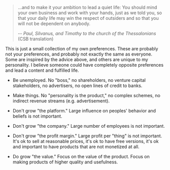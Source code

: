 > ...and to make it your ambition to lead a quiet life: You should mind your own
> business and work with your hands, just as we told you, so that your daily life
> may win the respect of outsiders and so that you will not be dependent on anybody.
>
> -- _Paul, Silvanus, and Timothy to the church of the Thessalonians_ (CSB translation)

This is just a small collection of my own preferences. These are probably
not your preferences, and probably not exactly the same as everyone. Some
are inspired by the advice above, and others are unique to my personality.
I believe someone could have completely opposite preferences and lead a
content and fulfilled life.

- Be unemployed. No "boss," no shareholders, no venture capital stakeholders,
  no advertisers, no open lines of credit to banks.

- Make things. No "personality is the product," no complex schemes, no indirect
  revenue streams (e.g. advertisement).

- Don't grow "the platform." Large influence on peoples' behavior and beliefs is not important.

- Don't grow "the company." Large number of employees is not important.

- Don't grow "the profit margin." Large profit per "thing" is not important.
  It's ok to sell at reasonable prices, it's ok to have free versions, it's
  ok and important to have products that are not monetized at all.

- Do grow "the value." Focus on the value of the product. Focus on making
  products of higher quality and usefulness.

